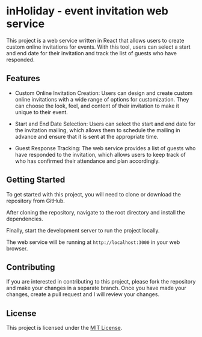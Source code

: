 # **inHoliday** - event invitation web service

This project is a web service written in React that allows users to create custom online invitations for events. With this tool, users can select a start and end date for their invitation and track the list of guests who have responded.

## Features

- Custom Online Invitation Creation: Users can design and create custom online invitations with a wide range of options for customization. They can choose the look, feel, and content of their invitation to make it unique to their event.

- Start and End Date Selection: Users can select the start and end date for the invitation mailing, which allows them to schedule the mailing in advance and ensure that it is sent at the appropriate time.

- Guest Response Tracking: The web service provides a list of guests who have responded to the invitation, which allows users to keep track of who has confirmed their attendance and plan accordingly.

## Getting Started

To get started with this project, you will need to clone or download the repository from GitHub.

After cloning the repository, navigate to the root directory and install the dependencies.

Finally, start the development server to run the project locally.

The web service will be running at `http://localhost:3000` in your web browser.

## Contributing

If you are interested in contributing to this project, please fork the repository and make your changes in a separate branch. Once you have made your changes, create a pull request and I will review your changes.

## License

This project is licensed under the [MIT License](LICENSE).
